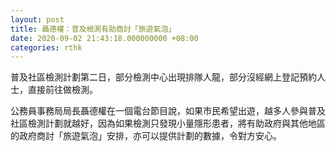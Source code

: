 ```yaml
---
layout: post
title: 聶德權：普及檢測有助商討「旅遊氣泡」
date: 2020-09-02 21:43:18.000000000 +08:00
categories: rthk
---
```


普及社區檢測計劃第二日，部分檢測中心出現排隊人龍，部分沒經網上登記預約人士，直接前往做檢測。

公務員事務局局長聶德權在一個電台節目說，如果市民希望出遊，越多人參與普及社區檢測計劃就越好，因為如果檢測只發現小量隱形患者，將有助政府與其他地區的政府商討「旅遊氣泡」安排，亦可以提供計劃的數據，令對方安心。
